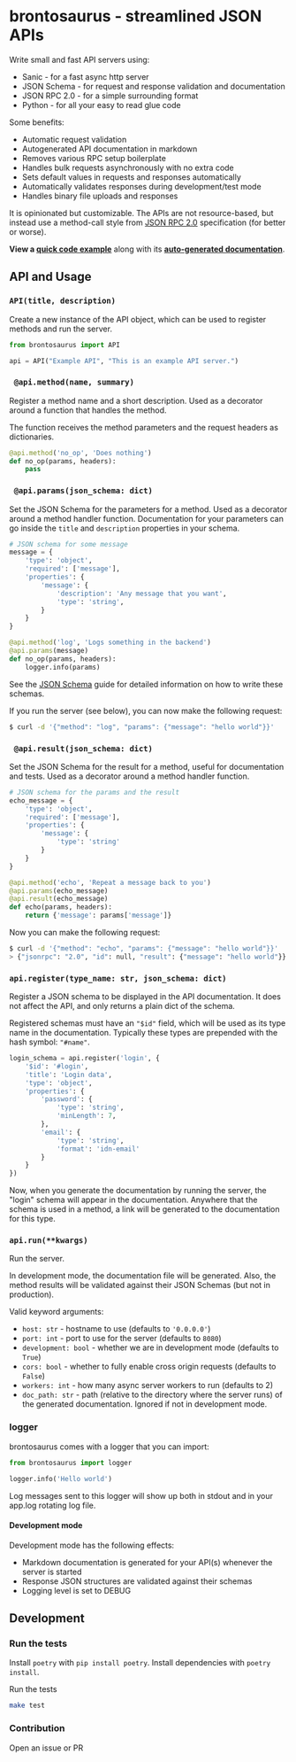 # brontosaurus - streamlined JSON APIs

Write small and fast API servers using:
* Sanic - for a fast async http server
* JSON Schema - for request and response validation and documentation
* JSON RPC 2.0 - for a simple surrounding format
* Python - for all your easy to read glue code

Some benefits:
* Automatic request validation
* Autogenerated API documentation in markdown
* Removes various RPC setup boilerplate
* Handles bulk requests asynchronously with no extra code
* Sets default values in requests and responses automatically
* Automatically validates responses during development/test mode
* Handles binary file uploads and responses

It is opinionated but customizable. The APIs are not resource-based, but instead use a method-call style from [JSON RPC 2.0](https://www.jsonrpc.org/specification) specification (for better or worse).

**View a [quick code example](test/examples/pet_shop)** along with its **[auto-generated documentation](test/examples/pet_shop_api.md)**.

## API and Usage

### `API(title, description)`

Create a new instance of the API object, which can be used to register methods and run the server.

```py
from brontosaurus import API

api = API("Example API", "This is an example API server.")
```

### ` @api.method(name, summary)`

Register a method name and a short description. Used as a decorator around a function that handles the method.

The function receives the method parameters and the request headers as dictionaries.

```py
@api.method('no_op', 'Does nothing')
def no_op(params, headers):
    pass
```

### ` @api.params(json_schema: dict)`

Set the JSON Schema for the parameters for a method. Used as a decorator around
a method handler function. Documentation for your parameters can go inside the
`title` and `description` properties in your schema.

```py
# JSON schema for some message
message = {
    'type': 'object',
    'required': ['message'],
    'properties': {
        'message': {
            'description': 'Any message that you want',
            'type': 'string',
        }
    }
}

@api.method('log', 'Logs something in the backend')
@api.params(message)
def no_op(params, headers):
    logger.info(params)
```

See the [JSON Schema](https://json-schema.org/understanding-json-schema/) guide for detailed information on how to write these schemas.

If you run the server (see below), you can now make the following request:

```sh
$ curl -d '{"method": "log", "params": {"message": "hello world"}}'
```

### ` @api.result(json_schema: dict)`

Set the JSON Schema for the result for a method, useful for documentation and
tests. Used as a decorator around a method handler function.

```py
# JSON schema for the params and the result
echo_message = {
    'type': 'object',
    'required': ['message'],
    'properties': {
        'message': {
            'type': 'string'
        }
    }
}

@api.method('echo', 'Repeat a message back to you')
@api.params(echo_message)
@api.result(echo_message)
def echo(params, headers):
    return {'message': params['message']}
```

Now you can make the following request:

```sh
$ curl -d '{"method": "echo", "params": {"message": "hello world"}}'
> {"jsonrpc": "2.0", "id": null, "result": {"message": "hello world"}}
```

### `api.register(type_name: str, json_schema: dict)`

Register a JSON schema to be displayed in the API documentation. It does not
affect the API, and only returns a plain dict of the schema.

Registered schemas must have an `"$id"` field, which will be used as its type name in the documentation. Typically these types are prepended with the hash symbol: `"#name"`.

```py
login_schema = api.register('login', {
    '$id': '#login',
    'title': 'Login data',
    'type': 'object',
    'properties': {
        'password': {
            'type': 'string',
            'minLength': 7,
        },
        'email': {
            'type': 'string',
            'format': 'idn-email'
        }
    }
})
```

Now, when you generate the documentation by running the server, the "login" schema will appear in the documentation. Anywhere that the schema is used in a method, a link will be generated to the documentation for this type.

### `api.run(**kwargs)`

Run the server.

In development mode, the documentation file will be generated. Also, the method
results will be validated against their JSON Schemas (but not in production).

Valid keyword arguments:

* `host: str` - hostname to use (defaults to `'0.0.0.0'`)
* `port: int` - port to use for the server (defaults to `8080`)
* `development: bool` - whether we are in development mode (defaults to `True`)
* `cors: bool` - whether to fully enable cross origin requests (defaults to `False`)
* `workers: int` - how many async server workers to run (defaults to 2)
* `doc_path: str` - path (relative to the directory where the server runs) of the generated documentation. Ignored if not in development mode.

### logger

brontosaurus comes with a logger that you can import:

```py
from brontosaurus import logger

logger.info('Hello world')
```

Log messages sent to this logger will show up both in stdout and in your app.log rotating log file.

#### Development mode

Development mode has the following effects:

* Markdown documentation is generated for your API(s) whenever the server is started
* Response JSON structures are validated against their schemas
* Logging level is set to DEBUG

## Development

### Run the tests

Install `poetry` with `pip install poetry`. Install dependencies with `poetry
install`.

Run the tests

```sh
make test
```

### Contribution

Open an issue or PR
